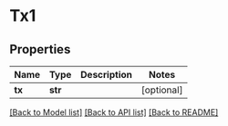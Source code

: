 # Tx1

## Properties
Name | Type | Description | Notes
------------ | ------------- | ------------- | -------------
**tx** | **str** |  | [optional] 

[[Back to Model list]](../README.md#documentation-for-models) [[Back to API list]](../README.md#documentation-for-api-endpoints) [[Back to README]](../README.md)


